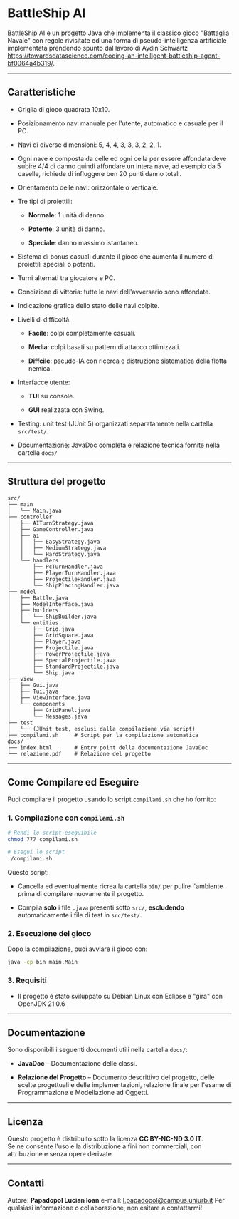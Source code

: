 # BattleShip AI

BattleShip AI è un progetto Java che implementa il classico gioco "Battaglia Navale" con regole rivisitate ed una forma di pseudo-intelligenza artificiale implementata prendendo spunto dal lavoro di Aydin Schwartz https://towardsdatascience.com/coding-an-intelligent-battleship-agent-bf0064a4b319/.  

---

## Caratteristiche

- Griglia di gioco quadrata 10x10.

- Posizionamento navi manuale per l'utente, automatico e casuale per il PC.

- Navi di diverse dimensioni: 5, 4, 4, 3, 3, 3, 2, 2, 1. 

- Ogni nave è composta da celle ed ogni cella per essere affondata deve subire 4/4 di danno quindi affondare un intera nave, ad esempio da 5 caselle, richiede di influggere ben 20 punti danno totali.

- Orientamento delle navi: orizzontale o verticale.

- Tre tipi di proiettili:
  
  - **Normale**: 1 unità di danno.
  
  - **Potente**: 3 unità di danno.
  
  - **Speciale**: danno massimo istantaneo.

- Sistema di bonus casuali durante il gioco che aumenta il numero di proiettili speciali o potenti.

- Turni alternati tra giocatore e PC.

- Condizione di vittoria: tutte le navi dell'avversario sono affondate.

- Indicazione grafica dello stato delle navi colpite.

- Livelli di difficoltà:
  
  - **Facile**: colpi completamente casuali.
  
  - **Media**: colpi basati su pattern di attacco ottimizzati.
  
  - **Diffcile**: pseudo-IA con ricerca e distruzione sistematica della flotta nemica.

- Interfacce utente:
  
  - **TUI** su console.
  
  - **GUI** realizzata con Swing.

- Testing: unit test (JUnit 5) organizzati separatamente nella cartella `src/test/`.

- Documentazione: JavaDoc completa e relazione tecnica fornite nella cartella `docs/`

---

## Struttura del progetto

```
src/
├── main
│   └── Main.java
├── controller
│   ├── AITurnStrategy.java
│   ├── GameController.java
│   ├── ai
│   │   ├── EasyStrategy.java
│   │   ├── MediumStrategy.java
│   │   └── HardStrategy.java
│   └── handlers
│       ├── PcTurnHandler.java
│       ├── PlayerTurnHandler.java
│       ├── ProjectileHandler.java
│       └── ShipPlacingHandler.java
├── model
│   ├── Battle.java
│   ├── ModelInterface.java
│   ├── builders
│   │   └── ShipBuilder.java
│   └── entities
│       ├── Grid.java
│       ├── GridSquare.java
│       ├── Player.java
│       ├── Projectile.java        
│       ├── PowerProjectile.java
│       ├── SpecialProjectile.java
│       ├── StandardProjectile.java
│       └── Ship.java
├── view
│   ├── Gui.java
│   ├── Tui.java
│   ├── ViewInterface.java
│   └── components
│       ├── GridPanel.java
│       └── Messages.java
├── test
│   └── (JUnit test, esclusi dalla compilazione via script)
├── compilami.sh     # Script per la compilazione automatica
docs/
├── index.html       # Entry point della documentazione JavaDoc
└── relazione.pdf    # Relazione del progetto
```

---

## Come Compilare ed Eseguire

Puoi compilare il progetto usando lo script `compilami.sh` che ho fornito:

### 1. Compilazione con `compilami.sh`

```bash
# Rendi lo script eseguibile
chmod 777 compilami.sh

# Esegui lo script
./compilami.sh
```

Questo script:

- Cancella ed eventualmente ricrea la cartella `bin/` per pulire l'ambiente prima di compilare nuovamente il progetto.

- Compila **solo** i file `.java` presenti sotto `src/`, **escludendo** automaticamente i file di test in `src/test/`.

### 2. Esecuzione del gioco

Dopo la compilazione, puoi avviare il gioco con:

```bash
java -cp bin main.Main
```

### 3. Requisiti

- Il progetto è stato sviluppato su Debian Linux con Eclipse  e "gira" con OpenJDK 21.0.6

---

## Documentazione

Sono disponibili i seguenti documenti utili nella cartella `docs/`:

- **JavaDoc** – Documentazione delle classi.

- **Relazione del Progetto** – Documento descrittivo del progetto, delle scelte progettuali e delle implementazioni, relazione finale per l'esame di Programmazione e Modellazione ad Oggetti.

---

## Licenza

Questo progetto è distribuito sotto la licenza **CC BY-NC-ND 3.0 IT**.  
Se ne consente l'uso e la distribuzione a fini non commerciali, con attribuzione e senza opere derivate.

---

## Contatti

Autore: **Papadopol Lucian Ioan** e-mail: l.papadopol@campus.uniurb.it 
Per qualsiasi informazione o collaborazione, non esitare a contattarmi!
